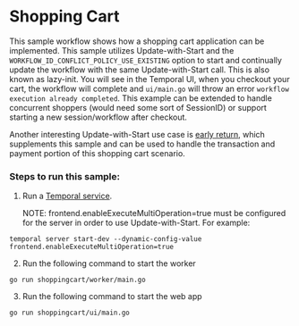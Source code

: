 # Shopping Cart

This sample workflow shows how a shopping cart application can be implemented.
This sample utilizes Update-with-Start and the `WORKFLOW_ID_CONFLICT_POLICY_USE_EXISTING`
option to start and continually update the workflow with the same Update-with-Start
call. This is also known as lazy-init. You will see in the Temporal UI, when you checkout
your cart, the workflow will complete and `ui/main.go` will throw an error 
`workflow execution already completed`. This example can be extended to handle concurrent
shoppers (would need some sort of SessionID) or support starting a new session/workflow
after checkout.

Another interesting Update-with-Start use case is 
[early return](https://github.com/temporalio/samples-go/tree/main/early-return), 
which supplements this sample and can be used to handle the transaction and payment
portion of this shopping cart scenario.

### Steps to run this sample:
1) Run a [Temporal service](https://github.com/temporalio/samples-go/tree/main/#how-to-use).

    NOTE: frontend.enableExecuteMultiOperation=true must be configured for the server
in order to use Update-with-Start. For example:
```
temporal server start-dev --dynamic-config-value frontend.enableExecuteMultiOperation=true
```

2) Run the following command to start the worker
```
go run shoppingcart/worker/main.go
```
3) Run the following command to start the web app
```
go run shoppingcart/ui/main.go
```
